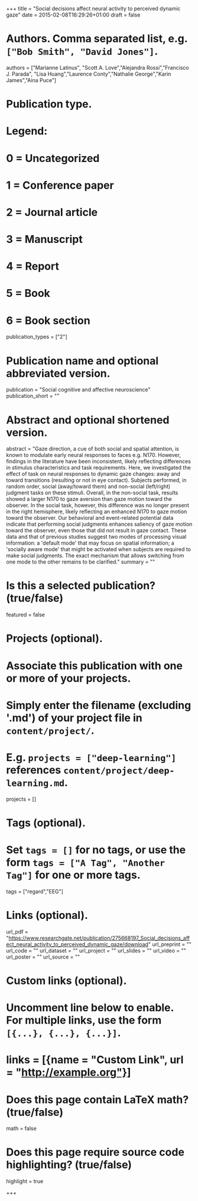 +++
title = "Social decisions affect neural activity to perceived dynamic gaze"
date = 2015-02-08T16:29:26+01:00
draft = false

# Authors. Comma separated list, e.g. `["Bob Smith", "David Jones"]`.
authors = ["Marianne Latinus", "Scott A. Love","Alejandra Rossi","Francisco J. Parada", "Lisa Huang","Laurence Conty","Nathalie George","Karin James","Aina Puce"]

# Publication type.
# Legend:
# 0 = Uncategorized
# 1 = Conference paper
# 2 = Journal article
# 3 = Manuscript
# 4 = Report
# 5 = Book
# 6 = Book section
publication_types = ["2"]

# Publication name and optional abbreviated version.
publication = "Social cognitive and affective neuroscience"
publication_short = ""

# Abstract and optional shortened version.
abstract = "Gaze direction, a cue of both social and spatial attention, is known to modulate early neural responses to faces e.g. N170. However, findings in the literature have been inconsistent, likely reflecting differences in stimulus characteristics and task requirements. Here, we investigated the effect of task on neural responses to dynamic gaze changes: away and toward transitions (resulting or not in eye contact). Subjects performed, in random order, social (away/toward them) and non-social (left/right) judgment tasks on these stimuli. Overall, in the non-social task, results showed a larger N170 to gaze aversion than gaze motion toward the observer. In the social task, however, this difference was no longer present in the right hemisphere, likely reflecting an enhanced N170 to gaze motion toward the observer. Our behavioral and event-related potential data indicate that performing social judgments enhances saliency of gaze motion toward the observer, even those that did not result in gaze contact. These data and that of previous studies suggest two modes of processing visual information: a 'default mode' that may focus on spatial information; a 'socially aware mode' that might be activated when subjects are required to make social judgments. The exact mechanism that allows switching from one mode to the other remains to be clarified."
summary = ""

# Is this a selected publication? (true/false)
featured = false

# Projects (optional).
#   Associate this publication with one or more of your projects.
#   Simply enter the filename (excluding '.md') of your project file in `content/project/`.
#   E.g. `projects = ["deep-learning"]` references `content/project/deep-learning.md`.
projects = []

# Tags (optional).
#   Set `tags = []` for no tags, or use the form `tags = ["A Tag", "Another Tag"]` for one or more tags.
tags = ["regard","EEG"]

# Links (optional).
url_pdf = "https://www.researchgate.net/publication/275668197_Social_decisions_affect_neural_activity_to_perceived_dynamic_gaze/download"
url_preprint = ""
url_code = ""
url_dataset = ""
url_project = ""
url_slides = ""
url_video = ""
url_poster = ""
url_source = ""

# Custom links (optional).
#   Uncomment line below to enable. For multiple links, use the form `[{...}, {...}, {...}]`.
# links = [{name = "Custom Link", url = "http://example.org"}]

# Does this page contain LaTeX math? (true/false)
math = false

# Does this page require source code highlighting? (true/false)
highlight = true


+++
